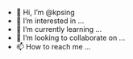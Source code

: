 - 👋 Hi, I’m @kpsing
- 👀 I’m interested in ...
- 🌱 I’m currently learning ...
- 💞️ I’m looking to collaborate on ...
- 📫 How to reach me ...

<!---
kpsing/kpsing is a ✨ special ✨ repository because its `README.md` (this file) appears on your GitHub profile.
You can click the Preview link to take a look at your changes.
--->
